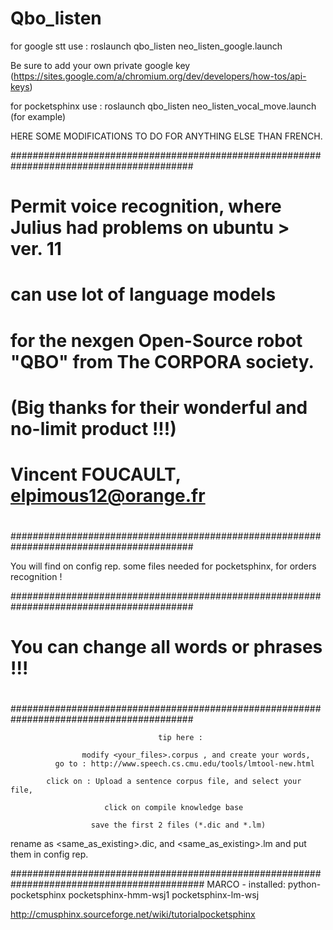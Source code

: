 Qbo_listen
==========

for google stt use : roslaunch qbo_listen neo_listen_google.launch

Be sure to add your own private google key 
(https://sites.google.com/a/chromium.org/dev/developers/how-tos/api-keys)




for pocketsphinx use :  roslaunch qbo_listen neo_listen_vocal_move.launch (for example)

 HERE SOME MODIFICATIONS TO DO FOR ANYTHING ELSE THAN FRENCH.


#########################################################################################
#
#  Permit voice recognition, where Julius had problems on ubuntu > ver. 11
#
#  can use lot of language models
#
#  for the nexgen Open-Source robot "QBO" from The CORPORA society.
#     (Big thanks for their wonderful and no-limit product !!!)
#
#  Vincent FOUCAULT, elpimous12@orange.fr
#
#########################################################################################

You will find on config rep. some files needed for pocketsphinx, for orders recognition !

#########################################################################################
#                                                                                       #
#                       You can change all words or phrases !!!                         #
#                                                                                       #
#########################################################################################


                                     tip here :
 
                    modify <your_files>.corpus , and create your words,
              go to : http://www.speech.cs.cmu.edu/tools/lmtool-new.html

            click on : Upload a sentence corpus file, and select your file,

                         click on compile knowledge base

                      save the first 2 files (*.dic and *.lm)

 rename as <same_as_existing>.dic, and <same_as_existing>.lm and put them in config rep.

###########################################################################################
MARCO - installed: 
    python-pocketsphinx
    pocketsphinx-hmm-wsj1
    pocketsphinx-lm-wsj

http://cmusphinx.sourceforge.net/wiki/tutorialpocketsphinx
